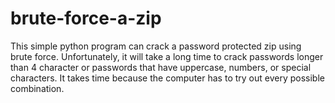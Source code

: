 # brute-force-a-zip
This simple python program can crack a password protected zip using brute force. Unfortunately, it will take a long time to crack passwords longer than 4 character or passwords that have uppercase, numbers, or special characters. It takes time because the computer has to try out every possible combination.
